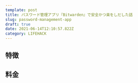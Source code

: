 ```yaml
---
template: post
title: パスワード管理アプリ『Bitwarden』で安全かつ楽をしだした話
slug: password-management-app
draft: true
date: 2021-06-14T12:10:57.822Z
category: LIFEHACK
---
```

## 特徴  

## 料金  

